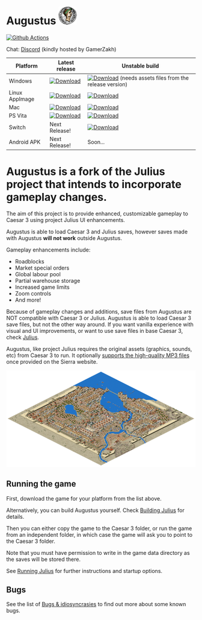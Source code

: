 # Augustus ![](res/julius_48.png)

[![Github Actions](https://github.com/Keriew/augustus/workflows/Build%20Augustus/badge.svg)](https://github.com/Keriew/Augustus/actions)

Chat: [Discord](http://www.discord.gg/GamerZakh) (kindly hosted by GamerZakh)

  
| Platform | Latest release | Unstable build |
|----------|----------------|----------------|
| Windows  | [![Download](https://api.bintray.com/packages/keriew/Augustus/windows_release/images/download.svg)](https://bintray.com/keriew/Augustus/windows_release/_latestVersion#files) | [![Download](https://api.bintray.com/packages/keriew/Augustus-unstable/windows-unstable/images/download.svg)](https://bintray.com/keriew/Augustus-unstable/windows-unstable/_latestVersion#files)  (needs assets files from the release version) | 
| Linux AppImage | [![Download](https://api.bintray.com/packages/keriew/Augustus/linux/images/download.svg)](https://bintray.com/keriew/Augustus/linux/_latestVersion#files) | [![Download](https://api.bintray.com/packages/keriew/Augustus-unstable/linux/images/download.svg)](https://bintray.com/keriew/Augustus-unstable/linux/_latestVersion#files)
| Mac | [![Download](https://api.bintray.com/packages/keriew/Augustus/mac/images/download.svg)](https://bintray.com/keriew/Augustus/mac/_latestVersion#files) | [![Download](https://api.bintray.com/packages/keriew/Augustus-unstable/mac/images/download.svg)](https://bintray.com/keriew/Augustus-unstable/mac/_latestVersion#files) |
| PS Vita | [![Download](https://api.bintray.com/packages/keriew/Augustus/vita-unstable/images/download.svg)](https://bintray.com/keriew/Augustus/vita-unstable/_latestVersion#files)| [![Download](https://api.bintray.com/packages/keriew/Augustus-unstable/vita/images/download.svg)](https://bintray.com/keriew/Augustus-unstable/vita/_latestVersion#files) |
| Switch | Next Release! | [![Download](https://api.bintray.com/packages/keriew/Augustus-unstable/switch/images/download.svg)](https://bintray.com/keriew/Augustus-unstable/switch/_latestVersion#files) |
| Android APK | Next Release! | Soon... |


Augustus is a fork of the Julius project that intends to incorporate gameplay changes.
=======
The aim of this project is to provide enhanced, customizable gameplay to Caesar 3 using project Julius UI enhancements.

Augustus is able to load Caesar 3 and Julius saves, however saves made with Augustus **will not work** outside Augustus.

Gameplay enhancements include:
- Roadblocks
- Market special orders
- Global labour pool
- Partial warehouse storage
- Increased game limits
- Zoom controls
- And more!

Because of gameplay changes and additions, save files from Augustus are NOT compatible with Caesar 3 or Julius. Augustus is able to load Caesar 3 save files, but not the other way around. If you want vanilla experience with visual and UI improvements, or want to use save files in base Caesar 3, check [Julius](https://github.com/bvschaik/julius).

Augustus, like project Julius requires the original assets (graphics, sounds, etc) from Caesar 3 to run.
It optionally [supports the high-quality MP3 files](https://github.com/bvschaik/julius/wiki/MP3-Support) once provided on the Sierra website.

[![](doc/main-image.png)](https://ppb.chymera.eu/fefa2d.png)

## Running the game

First, download the game for your platform from the list above.

Alternatively, you can build Augustus yourself. Check [Building Julius](doc/BUILDING.md)
for details.

Then you can either copy the game to the Caesar 3 folder, or run the game from an independent
folder, in which case the game will ask you to point to the Caesar 3 folder.

Note that you must have permission to write in the game data directory as the saves will be
stored there.

See [Running Julius](https://github.com/bvschaik/julius/wiki/Running-Julius) for further instructions and startup options.

## Bugs

See the list of [Bugs & idiosyncrasies](doc/bugs.md) to find out more about some known bugs.
